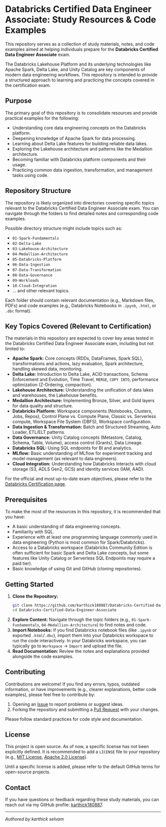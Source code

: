 # Databricks Certified Data Engineer Associate: Study Resources & Code Examples

This repository serves as a collection of study materials, notes, and code examples aimed at helping individuals prepare for the **Databricks Certified Data Engineer Associate** exam.

The Databricks Lakehouse Platform and its underlying technologies like Apache Spark, Delta Lake, and Unity Catalog are key components of modern data engineering workflows. This repository is intended to provide a structured approach to learning and practicing the concepts covered in the certification exam.

## Purpose

The primary goal of this repository is to consolidate resources and provide practical examples for the following:

*   Understanding core data engineering concepts on the Databricks platform.
*   Deepening knowledge of Apache Spark for data processing.
*   Learning about Delta Lake features for building reliable data lakes.
*   Exploring the Lakehouse architecture and patterns like the Medallion architecture.
*   Becoming familiar with Databricks platform components and their usage.
*   Practicing common data ingestion, transformation, and management tasks using code.

## Repository Structure

The repository is likely organized into directories covering specific topics relevant to the Databricks Certified Data Engineer Associate exam. You can navigate through the folders to find detailed notes and corresponding code examples.

Possible directory structure might include topics such as:

*   `01-Spark-Fundamentals`
*   `02-Delta-Lake`
*   `03-Lakehouse-Architecture`
*   `04-Medallion-Architecture`
*   `05-Databricks-Platform`
*   `06-Data-Ingestion`
*   `07-Data-Transformation`
*   `08-Data-Governance`
*   `09-Workloads`
*   `10-Cloud-Integration`
*   ... and other relevant topics.

Each folder should contain relevant documentation (e.g., Markdown files, PDFs) and code examples (e.g., Databricks Notebooks in `.ipynb`, `.html`, or `.dbc` format).

## Key Topics Covered (Relevant to Certification)

The materials in this repository are expected to cover key areas tested in the Databricks Certified Data Engineer Associate exam, including but not limited to:

*   **Apache Spark:** Core concepts (RDDs, DataFrames, Spark SQL), transformations and actions, lazy evaluation, Spark architecture, handling skewed data, monitoring.
*   **Delta Lake:** Introduction to Delta Lake, ACID transactions, Schema Enforcement and Evolution, Time Travel, `MERGE`, `COPY INTO`, performance optimization (Z-Ordering, compaction).
*   **Lakehouse Architecture:** Understanding the unification of data lakes and warehouses, the Lakehouse benefits.
*   **Medallion Architecture:** Implementing Bronze, Silver, and Gold layers for data quality and structure.
*   **Databricks Platform:** Workspace components (Notebooks, Clusters, Jobs, Repos), Control Plane vs. Compute Plane, Classic vs. Serverless compute, Workspace File System (DBFS), Workspace configuration.
*   **Data Ingestion & Transformation:** Batch and Structured Streaming, Auto Loader, ETL/ELT patterns.
*   **Data Governance:** Unity Catalog concepts (Metastore, Catalog, Schema, Table, Volume), access control (Grants), Data Lineage.
*   **Databricks SQL:** Using SQL endpoints for BI and analytics.
*   **MLflow:** Basic understanding of MLflow for experiment tracking and model management (as relevant to data engineers).
*   **Cloud Integration:** Understanding how Databricks interacts with cloud storage (S3, ADLS Gen2, GCS) and identity services (IAM, AAD).

For the official and most up-to-date exam objectives, please refer to the [Databricks Certification page](https://www.databricks.com/learn/training/certifications).

## Prerequisites

To make the most of the resources in this repository, it is recommended that you have:

*   A basic understanding of data engineering concepts.
*   Familiarity with SQL.
*   Experience with at least one programming language commonly used in data engineering (Python is most common for Spark/Databricks).
*   Access to a Databricks workspace (Databricks Community Edition is often sufficient for basic Spark and Delta Lake concepts, but some features like Unity Catalog or Serverless SQL Endpoints may require a paid tier).
*   Basic knowledge of using Git and GitHub (cloning repositories).

## Getting Started

1.  **Clone the Repository:**
    ```bash
    git clone https://github.com/karthick180887/Databricks-Certified-Data-Engineer-Associate.git
    cd Databricks-Certified-Data-Engineer-Associate
    ```
2.  **Explore Content:** Navigate through the topic folders (e.g., `01-Spark-Fundamentals`, `04-Medallion-Architecture`) to find notes and code.
3.  **Import Notebooks:** If you find Databricks notebook files (like `.ipynb` or exported `.html`/`.dbc`), import them into your Databricks workspace to run the code interactively. In your Databricks workspace, you can typically go to `Workspace` -> `Import` and upload the file.
4.  **Read Documentation:** Review the notes and explanations provided alongside the code examples.

## Contributing

Contributions are welcome! If you find any errors, typos, outdated information, or have improvements (e.g., clearer explanations, better code examples), please feel free to contribute by:

1.  Opening an [Issue](https://github.com/karthick180887/Databricks-Certified-Data-Engineer-Associate/issues) to report problems or suggest ideas.
2.  Forking the repository and submitting a [Pull Request](https://github.com/karthick180887/Databricks-Certified-Data-Engineer-Associate/pulls) with your changes.

Please follow standard practices for code style and documentation.

## License

This project is open source. As of now, a specific license has not been explicitly defined. It is recommended to add a `LICENSE` file to your repository (e.g., [MIT License](https://opensource.org/licenses/MIT), [Apache 2.0 License](https://www.apache.org/licenses/LICENSE-2.0)).

Until a specific license is added, please refer to the default GitHub terms for open-source projects.

## Contact

If you have questions or feedback regarding these study materials, you can reach out via my GitHub profile: [karthick180887](https://github.com/karthick180887).

---

*Authored by karthick selvam*
